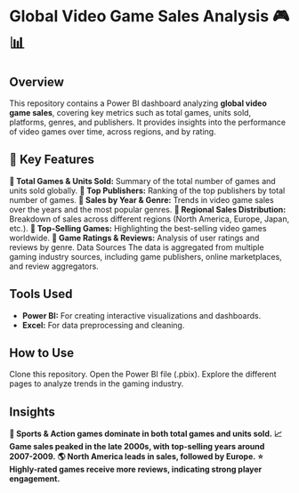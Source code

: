 # Global Video Game Sales Analysis 🎮📊

## Overview
This repository contains a Power BI dashboard analyzing **global video game sales**, covering key metrics such as total games, units sold, platforms, genres, and publishers. It provides insights into the performance of video games over time, across regions, and by rating.

## 📌 Key Features
**📌 Total Games & Units Sold:** Summary of the total number of games and units sold globally.
**📌 Top Publishers:** Ranking of the top publishers by total number of games.
**📌 Sales by Year & Genre:** Trends in video game sales over the years and the most popular genres.
**📌 Regional Sales Distribution:** Breakdown of sales across different regions (North America, Europe, Japan, etc.).
**📌 Top-Selling Games:** Highlighting the best-selling video games worldwide.
**📌 Game Ratings & Reviews:** Analysis of user ratings and reviews by genre.
Data Sources
The data is aggregated from multiple gaming industry sources, including game publishers, online marketplaces, and review aggregators.

## Tools Used
- **Power BI:** For creating interactive visualizations and dashboards.
- **Excel:** For data preprocessing and cleaning.

## How to Use
Clone this repository.
Open the Power BI file (.pbix).
Explore the different pages to analyze trends in the gaming industry.

## Insights
**🎯 Sports & Action games dominate in both total games and units sold.**
**📈 Game sales peaked in the late 2000s, with top-selling years around 2007-2009.**
**🌎 North America leads in sales, followed by Europe.**
**⭐ Highly-rated games receive more reviews, indicating strong player engagement.**
